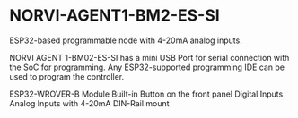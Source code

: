 # NORVI-AGENT1-BM2-ES-SI
ESP32-based programmable node with 4-20mA analog inputs.

NORVI AGENT 1-BM02-ES-SI has a mini USB Port for serial connection with the SoC for programming. 
Any ESP32-supported programming IDE can be used to program the controller.

ESP32-WROVER-B Module
Built-in Button on the front panel
Digital Inputs
Analog Inputs with 4-20mA
DIN-Rail mount

